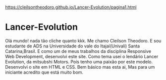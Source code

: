 
https://cleilsontheodoro.github.io/Lancer-Evolution/pagina1.html



# Lancer-Evolution #
 Olá mundo! nada tão cliche quanto kkk.
 Me chamo Cleilson Theodoro.
 E sou estudante de ADS na Universidade do vale do Itajaí(Univali) Santa Catarina,Brasil.
 E como um de meus trabalhos da disciplina Responsive Web Development, desenvolvi este site.
 Como tema usei o lendário Lancer Evolution, da mitsubshi Motors. Poís tenho uma paixão por este modelo.
 Desenvolvi o site em HTML e CSS. Bem básico mas esta ai, Mas para um iniciante acredito que está muito bom.

